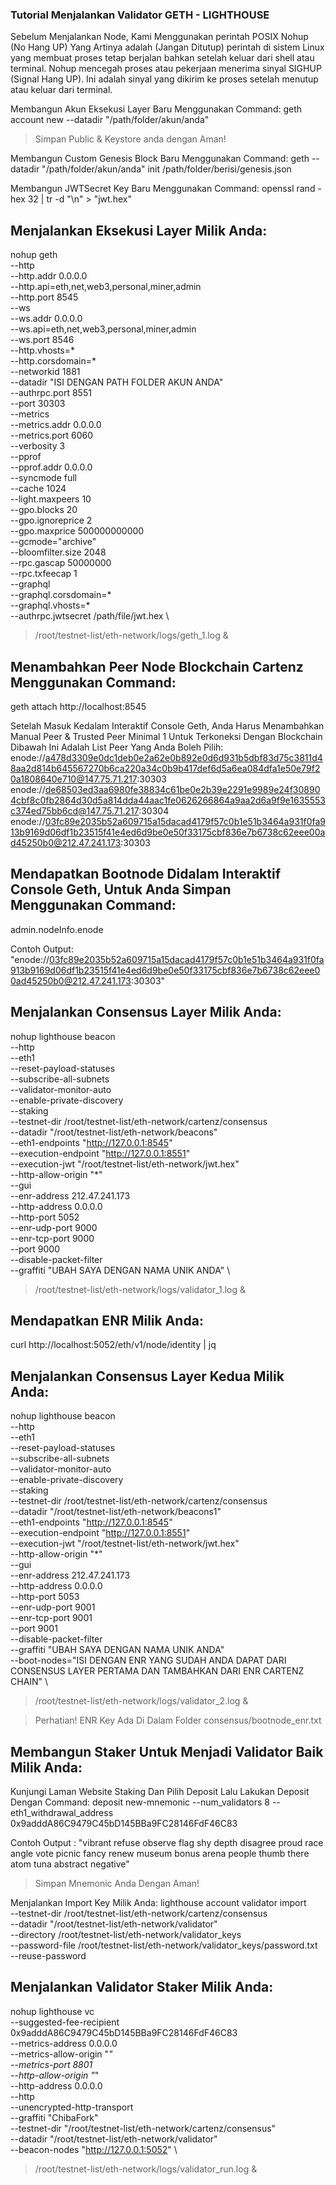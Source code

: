 ### Tutorial Menjalankan Validator GETH - LIGHTHOUSE

Sebelum Menjalankan Node, Kami Menggunakan perintah POSIX Nohup (No Hang UP) Yang Artinya adalah (Jangan Ditutup) perintah di sistem Linux yang membuat proses tetap berjalan bahkan setelah keluar dari shell atau terminal. Nohup mencegah proses atau pekerjaan menerima sinyal SIGHUP (Signal Hang UP). Ini adalah sinyal yang dikirim ke proses setelah menutup atau keluar dari terminal.

Membangun Akun Eksekusi Layer Baru Menggunakan Command: 
geth account new --datadir "/path/folder/akun/anda" 

> Simpan Public & Keystore anda dengan Aman!

Membangun Custom Genesis Block Baru Menggunakan Command: 
geth --datadir "/path/folder/akun/anda" init /path/folder/berisi/genesis.json

Membangun JWTSecret Key Baru Menggunakan Command: 
openssl rand -hex 32 | tr -d "\n" > "jwt.hex"

## Menjalankan Eksekusi Layer Milik Anda: 
nohup geth \
--http \
--http.addr 0.0.0.0 \
--http.api=eth,net,web3,personal,miner,admin \
--http.port 8545 \
--ws \
--ws.addr 0.0.0.0 \
--ws.api=eth,net,web3,personal,miner,admin \
--ws.port 8546 \
--http.vhosts=* \
--http.corsdomain=* \
--networkid 1881 \
--datadir "ISI DENGAN PATH FOLDER AKUN ANDA" \
--authrpc.port 8551 \
--port 30303 \
--metrics \
--metrics.addr 0.0.0.0 \
--metrics.port 6060 \
--verbosity 3 \
--pprof \
--pprof.addr 0.0.0.0 \
--syncmode full \
--cache 1024 \
--light.maxpeers 10 \
--gpo.blocks 20 \
--gpo.ignoreprice 2 \
--gpo.maxprice 500000000000 \
--gcmode="archive" \
--bloomfilter.size 2048 \
--rpc.gascap 50000000 \
--rpc.txfeecap 1 \
--graphql \
--graphql.corsdomain=* \
--graphql.vhosts=* \
--authrpc.jwtsecret /path/file/jwt.hex \
> /root/testnet-list/eth-network/logs/geth_1.log &

## Menambahkan Peer Node Blockchain Cartenz Menggunakan Command: 
geth attach http://localhost:8545 

Setelah Masuk Kedalam Interaktif Console Geth, Anda Harus Menambahkan Manual Peer & Trusted Peer Minimal 1 Untuk Terkoneksi Dengan Blockchain Dibawah Ini Adalah List Peer Yang Anda Boleh Pilih:
enode://a478d3309e0dc1deb0e2a62e0b892e0d6d931b5dbf83d75c3811d48aa2d814b645567270b6ca220a34c0b9b417def6d5a6ea084dfa1e50e79f20a1808640e710@147.75.71.217:30303
enode://de68503ed3aa6980fe38834c61be0e2b39e2291e9989e24f308904cbf8c0fb2864d30d5a814dda44aac1fe0626266864a9aa2d6a9f9e1635553c374ed75bb6cd@147.75.71.217:30304
enode://03fc89e2035b52a609715a15dacad4179f57c0b1e51b3464a931f0fa913b9169d06df1b23515f41e4ed6d9be0e50f33175cbf836e7b6738c62eee00ad45250b0@212.47.241.173:30303

## Mendapatkan Bootnode Didalam Interaktif Console Geth, Untuk Anda Simpan Menggunakan Command: 
admin.nodeInfo.enode

Contoh Output: 
"enode://03fc89e2035b52a609715a15dacad4179f57c0b1e51b3464a931f0fa913b9169d06df1b23515f41e4ed6d9be0e50f33175cbf836e7b6738c62eee00ad45250b0@212.47.241.173:30303"

## Menjalankan Consensus Layer Milik Anda: 
nohup lighthouse beacon \
--http \
--eth1 \
--reset-payload-statuses \
--subscribe-all-subnets \
--validator-monitor-auto \
--enable-private-discovery \
--staking \
--testnet-dir /root/testnet-list/eth-network/cartenz/consensus \
--datadir "/root/testnet-list/eth-network/beacons" \
--eth1-endpoints "http://127.0.0.1:8545" \
--execution-endpoint "http://127.0.0.1:8551" \
--execution-jwt "/root/testnet-list/eth-network/jwt.hex" \
--http-allow-origin "*" \
--gui \
--enr-address 212.47.241.173 \
--http-address 0.0.0.0 \
--http-port 5052 \
--enr-udp-port 9000 \
--enr-tcp-port 9000 \
--port 9000 \
--disable-packet-filter \
--graffiti "UBAH SAYA DENGAN NAMA UNIK ANDA" \
> /root/testnet-list/eth-network/logs/validator_1.log &

## Mendapatkan ENR Milik Anda:
curl http://localhost:5052/eth/v1/node/identity | jq 

## Menjalankan Consensus Layer Kedua Milik Anda: 
nohup lighthouse beacon \
--http \
--eth1 \
--reset-payload-statuses \
--subscribe-all-subnets \
--validator-monitor-auto \
--enable-private-discovery \
--staking \
--testnet-dir /root/testnet-list/eth-network/cartenz/consensus \
--datadir "/root/testnet-list/eth-network/beacons1" \
--eth1-endpoints "http://127.0.0.1:8545" \
--execution-endpoint "http://127.0.0.1:8551" \
--execution-jwt "/root/testnet-list/eth-network/jwt.hex" \
--http-allow-origin "*" \
--gui \
--enr-address 212.47.241.173 \
--http-address 0.0.0.0 \
--http-port 5053 \
--enr-udp-port 9001 \
--enr-tcp-port 9001 \
--port 9001 \
--disable-packet-filter \
--graffiti "UBAH SAYA DENGAN NAMA UNIK ANDA" \
--boot-nodes="ISI DENGAN ENR YANG SUDAH ANDA DAPAT DARI CONSENSUS LAYER PERTAMA DAN TAMBAHKAN DARI ENR CARTENZ CHAIN" \
> /root/testnet-list/eth-network/logs/validator_2.log &

> Perhatian! ENR Key Ada Di Dalam Folder consensus/bootnode_enr.txt

## Membangun Staker Untuk Menjadi Validator Baik Milik Anda: 
Kunjungi Laman Website Staking Dan Pilih Deposit Lalu Lakukan Deposit Dengan Command: 
deposit new-mnemonic --num_validators 8 --eth1_withdrawal_address 0x9adddA86C9479C45bD145BBa9FC28146FdF46C83

Contoh Output : "vibrant refuse observe flag shy depth disagree proud race angle vote picnic fancy renew museum bonus arena people thumb there atom tuna abstract negative"

> Simpan Mnemonic Anda Dengan Aman!

Menjalankan Import Key Milik Anda:
lighthouse account validator import \
--testnet-dir /root/testnet-list/eth-network/cartenz/consensus \
--datadir "/root/testnet-list/eth-network/validator" \
--directory /root/testnet-list/eth-network/validator_keys \
--password-file /root/testnet-list/eth-network/validator_keys/password.txt \
--reuse-password

## Menjalankan Validator Staker Milik Anda:
nohup lighthouse vc \
--suggested-fee-recipient 0x9adddA86C9479C45bD145BBa9FC28146FdF46C83 \
--metrics-address 0.0.0.0 \
--metrics-allow-origin "*" \
--metrics-port 8801 \
--http-allow-origin "*" \
--http-address 0.0.0.0 \
--http \
--unencrypted-http-transport \
--graffiti "ChibaFork" \
--testnet-dir "/root/testnet-list/eth-network/cartenz/consensus" \
--datadir "/root/testnet-list/eth-network/validator" \
--beacon-nodes "http://127.0.0.1:5052" \
> /root/testnet-list/eth-network/logs/validator_run.log &

